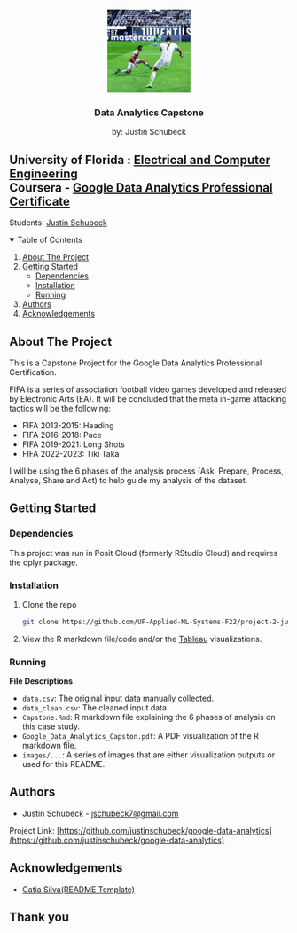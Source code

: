<!-- PROJECT LOGO -->
<br />
<p align="center">
  <img src="images/fifa.jpg" alt="Logo" width="150" height="150">

  <h3 align="center">Data Analytics Capstone</h3>
  <p align="center">
    by: Justin Schubeck
  </p>
</p>

## University of Florida : [Electrical and Computer Engineering](https://www.ece.ufl.edu/)<br />Coursera - [Google Data Analytics Professional Certificate](https://www.credly.com/badges/3de9ae30-4dfb-4c81-b3ba-b8c715fb7411/linked_in_profile)
Students: [Justin Schubeck](https://www.linkedin.com/in/justinschubeck/) <br />

<!-- TABLE OF CONTENTS -->
<details open="open">
  <summary>Table of Contents</summary>
  <ol>
    <li>
      <a href="#about-the-project">About The Project</a>
    </li>
    <li>
      <a href="#getting-started">Getting Started</a>
      <ul>
        <li><a href="#dependencies">Dependencies</a></li>
        <li><a href="#installation">Installation</a></li>
        <li><a href="#running">Running</a></li>
      </ul>
    </li>
    <li><a href="#authors">Authors</a></li>
    <li><a href="#acknowledgements">Acknowledgements</a></li>
  </ol>
</details>



<!-- ABOUT THE PROJECT -->
## About The Project
This is a Capstone Project for the Google Data Analytics Professional Certification.

FIFA is a series of association football video games developed and released by Electronic Arts (EA). It will be concluded that the meta in-game attacking tactics will be the following:

* FIFA 2013-2015: Heading
* FIFA 2016-2018: Pace
* FIFA 2019-2021: Long Shots
* FIFA 2022-2023: Tiki Taka

I will be using the 6 phases of the analysis process (Ask, Prepare, Process, Analyse, Share and Act) to help guide my analysis of the dataset.

<!-- GETTING STARTED -->
## Getting Started

### Dependencies
This project was run in Posit Cloud (formerly RStudio Cloud) and requires the dplyr package. 

### Installation

1. Clone the repo
   ```sh
   git clone https://github.com/UF-Applied-ML-Systems-F22/project-2-justinschubeck.git
   ```
2. View the R markdown file/code and/or the [Tableau](https://public.tableau.com/views/Google-Data-Analytics/Data?:language=en-US&:display_count=n&:origin=viz_share_link) visualizations. 

### Running

**File Descriptions**
* ```data.csv```: The original input data manually collected.
* ```data_clean.csv```: The cleaned input data.
* ```Capstone.Rmd```: R markdown file explaining the 6 phases of analysis on this case study. 
* ```Google_Data_Analytics_Capston.pdf```: A PDF visualization of the R markdown file. 
* ```images/...```: A series of images that are either visualization outputs or used for this README.

<!-- Authors -->
## Authors

* Justin Schubeck - jschubeck7@gmail.com

Project Link: [https://github.com/justinschubeck/google-data-analytics](https://github.com/justinschubeck/google-data-analytics)


<!-- ACKNOWLEDGEMENTS -->
## Acknowledgements

* [Catia Silva(README Template)](https://faculty.eng.ufl.edu/catia-silva/)

## Thank you